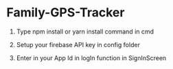 # Family-GPS-Tracker

1) Type npm install or yarn install command in cmd

2) Setup your firebase API key in config folder

3) Enter in your App Id in logIn function in SignInScreen 

